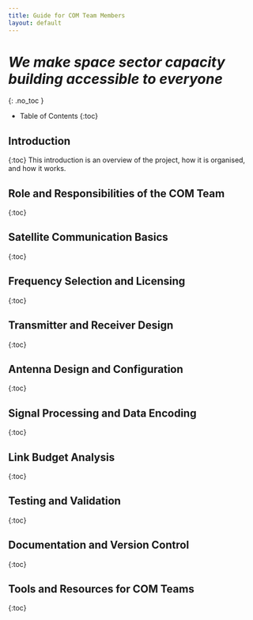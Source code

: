 ```yaml
---
title: Guide for COM Team Members
layout: default
---
```


# *We make space sector capacity building accessible to everyone*
{: .no_toc }


- Table of Contents
{:toc}

## Introduction
{:toc}
This introduction is an overview of the project, how it is organised, and how it works.


## Role and Responsibilities of the COM Team
{:toc}



## Satellite Communication Basics
{:toc}



## Frequency Selection and Licensing
{:toc}



## Transmitter and Receiver Design
{:toc}



## Antenna Design and Configuration
{:toc}



## Signal Processing and Data Encoding
{:toc}



## Link Budget Analysis
{:toc}



## Testing and Validation
{:toc}



## Documentation and Version Control
{:toc}



## Tools and Resources for COM Teams
{:toc}



